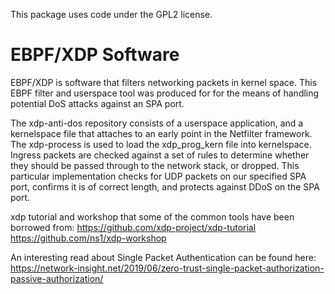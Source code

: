 This package uses code under the GPL2 license.

# EBPF/XDP Software
EBPF/XDP is software that filters networking packets in kernel space.
This EBPF filter and userspace tool was produced for for the means of handling potential DoS attacks against an SPA port.

The xdp-anti-dos repository consists of a userspace application, and a kernelspace file that attaches to an early point in the Netfilter
framework. The xdp-process is used to load the xdp_prog_kern file into kernelspace. Ingress packets are checked against a
set of rules to determine whether they should be passed through to the network stack, or dropped. This particular implementation
checks for UDP packets on our specified SPA port, confirms it is of correct length, and protects against DDoS on the SPA port.

xdp tutorial and workshop that some of the common tools have been borrowed from:
<https://github.com/xdp-project/xdp-tutorial>
<https://github.com/ns1/xdp-workshop>

An interesting read about Single Packet Authentication can be found here:
<https://network-insight.net/2019/06/zero-trust-single-packet-authorization-passive-authorization/>